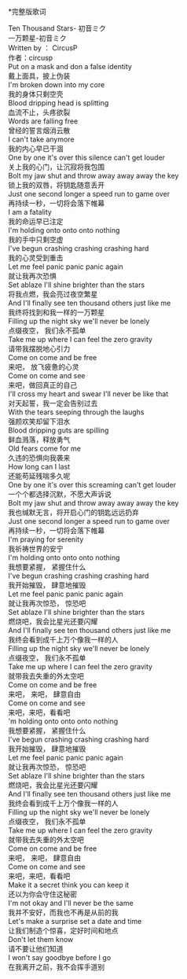 \*完整版歌词  

Ten Thousand Stars- 初音ミク  
一万颗星-初音ミク  
Written by ： CircusP  
作者：circusp  
Put on a mask and don a false identity  
戴上面具，披上伪装  
I'm broken down into my core  
我的身体只剩空壳  
Blood dripping head is splitting  
血流不止，头疼欲裂  
Words are falling free  
曾经的誓言烟消云散  
I can't take anymore  
我的内心早已干涸  
One by one it's over this silence can't get louder  
关上我的心门，让沉寂将我包围  
Bolt my jaw shut and throw away away away the key  
锁上我的双唇，将钥匙随意丢开  
Just one second longer a speed run to game over  
再持续一秒，一切将会落下帷幕  
I am a fatality  
我的命运早已注定  
I'm holding onto onto onto nothing  
我的手中只剩空虚  
I've begun crashing crashing crashing hard   
我的心灵受到重击  
Let me feel panic panic panic again  
就让我再次恐惧  
Set ablaze I'll shine brighter than the stars  
将我点燃，我会亮过夜空繁星  
And I'll finally see ten thousand others just like me  
我终将找到和我一样的一万颗星  
Filling up the night sky we'll never be lonely  
点缀夜空， 我们永不孤单  
Take me up where I can feel the zero gravity  
请带我摆脱地心引力   
Come on come and be free  
来吧， 放飞疲惫的心灵  
Come on come and see  
来吧，做回真正的自己  
I'll cross my heart and swear I'll never be like that  
对天起誓，我一定会告别过去  
With the tears seeping through the laughs  
强颜欢笑却留下泪水  
Blood dripping guts are spilling  
鲜血溅落，释放勇气   
Old fears come for me  
久违的恐惧向我袭来  
How long can I last  
还能苟延残喘多久呢  
One by one it's over this screaming can't get louder  
一个个都选择沉默，不愿大声诉说   
Bolt my jaw shut and throw away away away the key  
我也缄默无言，将开启心门的钥匙远远扔弃   
Just one second longer a speed run to game over  
再持续一秒，一切将会落下帷幕  
I'm praying for serenity  
我祈祷世界的安宁  
I'm holding onto onto onto nothing  
我想要紧握， 紧握住什么  
I've begun crashing crashing crashing hard  
我开始摧毁， 肆意地摧毁  
Let me feel panic panic panic again  
就让我再次惊恐， 惊恐吧  
Set ablaze I'll shine brighter than the stars  
燃烧吧，我会比星光还要闪耀  
And I'll finally see ten thousand others just like me  
我终会看到成千上万个像我一样的人   
Filling up the night sky we'll never be lonely  
点缀夜空， 我们永不孤单  
Take me up where I can feel the zero gravity  
就带我去失重的外太空吧  
Come on come and be free  
来吧， 来吧， 肆意自由  
Come on come and see  
来吧，来吧，看看吧  
'm holding onto onto onto nothing  
我想要紧握， 紧握住什么   
I've begun crashing crashing crashing hard  
我开始摧毁， 肆意地摧毁  
Let me feel panic panic panic again  
就让我再次惊恐， 惊恐吧  
Set ablaze I'll shine brighter than the stars  
燃烧吧，我会比星光还要闪耀  
And I'll finally see ten thousand others just like me  
我终会看到成千上万个像我一样的人  
Filling up the night sky we'll never be lonely  
点缀夜空， 我们永不孤单  
Take me up where I can feel the zero gravity  
就带我去失重的外太空吧  
Come on come and be free  
来吧， 来吧， 肆意自由  
Come on come and see  
来吧，来吧，看看吧  
Make it a secret think you can keep it  
还以为你会守住这秘密    
I'm not okay and I'll never be the same  
我并不安好，而我也不再是从前的我   
Let's make a surprise set a date and time  
让我们制造个惊喜，定好时间和地点  
Don't let them know   
请不要让他们知道   
I won't say goodbye before I go  
在我离开之前，我不会挥手道别  